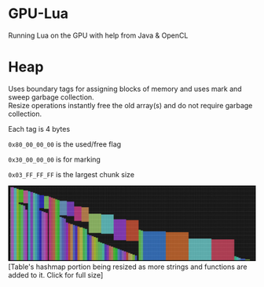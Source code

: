 # GPU-Lua
 Running Lua on the GPU with help from Java & OpenCL

# Heap
Uses boundary tags for assigning blocks of memory and uses mark and sweep garbage collection.<br>
Resize operations instantly free the old array(s) and do not require garbage collection.

Each tag is 4 bytes

`0x80_00_00_00` is the used/free flag

`0x30_00_00_00` is for marking

`0x03_FF_FF_FF` is the largest chunk size


<a href="https://raw.githubusercontent.com/TheIncgi/GPU-Lua/main/debug.png?token=GHSAT0AAAAAACHZ6JMQQ4IW4OEKUUCYNC3GZPRGGSA"> <img src=debug.png alt="heap visualization" width= 850></a> <br>
[Table's hashmap portion being resized as more strings and functions are added to it. Click for full size]

